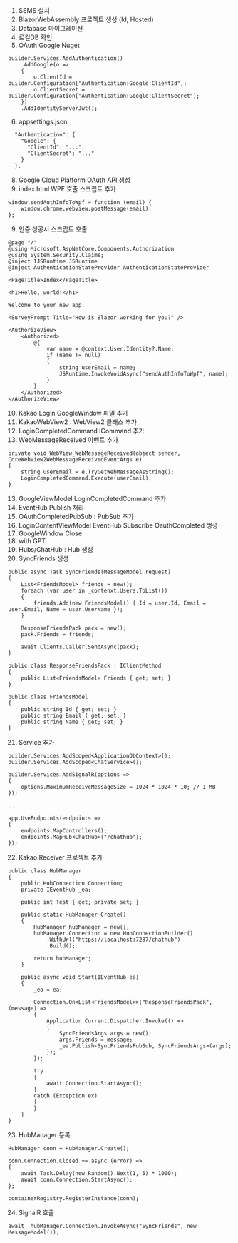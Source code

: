 1. SSMS 설치
2. BlazorWebAssembly 프로젝트 생성 (Id, Hosted)
3. Database 마이그레이션
4. 로컬DB 확인
5. OAuth Google Nuget
```
builder.Services.AddAuthentication()
    .AddGoogle(o =>
    {
        o.ClientId = builder.Configuration["Authentication:Google:ClientId"];
        o.ClientSecret = builder.Configuration["Authentication:Google:ClientSecret"];
    })
    .AddIdentityServerJwt();
```

6. appsettings.json
```
  "Authentication": {
    "Google": {
      "ClientId": "...",
      "ClientSecret": "..."
    }
  },
```

8. Google Cloud Platform OAuth API 생성
9. index.html WPF 호출 스크립트 추가
```
window.sendAuthInfoToWpf = function (email) {
    window.chrome.webview.postMessage(email);
};
```
9. 인증 성공시 스크립트 호출
```
@page "/"
@using Microsoft.AspNetCore.Components.Authorization
@using System.Security.Claims;
@inject IJSRuntime JSRuntime
@inject AuthenticationStateProvider AuthenticationStateProvider

<PageTitle>Index</PageTitle>

<h1>Hello, world!</h1>

Welcome to your new app.

<SurveyPrompt Title="How is Blazor working for you?" />

<AuthorizeView>
    <Authorized>
        @{
            var name = @context.User.Identity?.Name;
            if (name != null)
            {
                string userEmail = name;
                JSRuntime.InvokeVoidAsync("sendAuthInfoToWpf", name);
            }
        }
    </Authorized>
</AuthorizeView>
```
10. Kakao.Login GoogleWindow 파일 추가
11. KakaoWebView2 : WebView2 클래스 추가
12. LoginCompletedCommand ICommand 추가
12. WebMessageReceived 이벤트 추가
```
private void WebView_WebMessageReceived(object sender, CoreWebView2WebMessageReceivedEventArgs e)
{
    string userEmail = e.TryGetWebMessageAsString();
    LoginCompletedCommand.Execute(userEmail);
}
```
13. GoogleViewModel LoginCompletedCommand 추가
14. EventHub Publish 처리
15. OAuthCompletedPubSub : PubSub<OauthCompletedArgs> 추가
16. LoginContentViewModel EventHub Subscribe OauthCompleted 생성
17. GoogleWindow Close
18. with GPT
19. Hubs/ChatHub : Hub 생성
20. SyncFriends 생성
```
public async Task SyncFriends(MessageModel request)
{
    List<FriendsModel> friends = new();
    foreach (var user in _contenxt.Users.ToList()) 
    {
        friends.Add(new FriendsModel() { Id = user.Id, Email = user.Email, Name = user.UserName });       
    }

    ResponseFriendsPack pack = new();
    pack.Friends = friends;

    await Clients.Caller.SendAsync(pack);
}
    
public class ResponseFriendsPack : IClientMethod
{
    public List<FriendsModel> Friends { get; set; }
}

public class FriendsModel
{
    public string Id { get; set; }
    public string Email { get; set; }
    public string Name { get; set; }
}
```

21. Service 추가
```
builder.Services.AddScoped<ApplicationDbContext>();
builder.Services.AddScoped<ChatService>();

builder.Services.AddSignalR(options =>
{
    options.MaximumReceiveMessageSize = 1024 * 1024 * 10; // 1 MB
});

...

app.UseEndpoints(endpoints =>
{
    endpoints.MapControllers();
    endpoints.MapHub<ChatHub>("/chathub");
});

```
22. Kakao.Receiver 프로젝트 추가
```
public class HubManager
{
    public HubConnection Connection;
    private IEventHub _ea;

    public int Test { get; private set; }

    public static HubManager Create()
    {
        HubManager hubManager = new();
        hubManager.Connection = new HubConnectionBuilder()
            .WithUrl("https://localhost:7287/chathub")
            .Build();

        return hubManager;
    }

    public async void Start(IEventHub ea)
    {
        _ea = ea;

        Connection.On<List<FriendsModel>>("ResponseFriendsPack", (message) =>
        {
            Application.Current.Dispatcher.Invoke(() =>
            {
                SyncFriendsArgs args = new();
                args.Friends = message;
                _ea.Publish<SyncFriendsPubSub, SyncFriendsArgs>(args);
            });
        });

        try
        {
            await Connection.StartAsync();
        }
        catch (Exception ex)
        {
        }
    }
}
```

23. HubManager 등록
```
HubManager conn = HubManager.Create();

conn.Connection.Closed += async (error) =>
{
    await Task.Delay(new Random().Next(1, 5) * 1000);
    await conn.Connection.StartAsync();
};

containerRegistry.RegisterInstance(conn);
```
    
24. SignalR 호출
```
await _hubManager.Connection.InvokeAsync("SyncFriends", new MessageModel());
```
